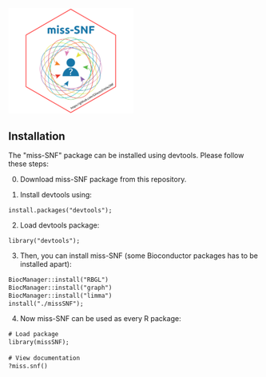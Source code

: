 <img src="./man/figures/miss-SNF_logo.svg" alt="miss-SNF logo" width="250"/>

## Installation

The "miss-SNF" package can be installed using devtools. Please
follow these steps:

0. Download miss-SNF package from this repository.

1. Install devtools using:

```
install.packages("devtools");
```

2. Load devtools package:

```
library("devtools");
```

3. Then, you can install miss-SNF (some Bioconductor packages
has to be installed apart):

```
BiocManager::install("RBGL")
BiocManager::install("graph")
BiocManager::install("limma")
install("./missSNF");
```

4. Now miss-SNF can be used as every R package:

```
# Load package
library(missSNF);

# View documentation
?miss.snf()
```

